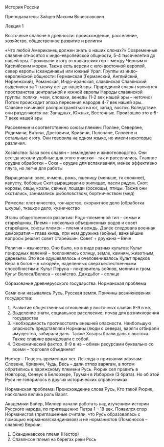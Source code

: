 ﻿История России

Преподаватель: Зайцев Максим Вячеславович

Лекция 1


Восточные славяне в древности: происхождение, расселение, хозяйство, общественное развитие и религия


«Что любой Американец должен знать о наших слонах?»
Современные славяне относятся к индо-европейской общности, 5-4 тысячелетия до нашей эры. 
Проживали к югу от кавказских гор – между Черным и Каспийским морем. Также есть версии с юго-восточной европой, север европы (скандинавы) или южный Урал.
Группы из индо-европейской общности: Германская (Германский, Английский, Норвежский), Романская, Индо-иранская, славянская 
Славянский выделился за 1 тысячу лет до нашей эры.
Прародиной славян являются пространства центральной и южной европы
Народы славянской группы: поляки, чехи, словаки, венеды (1-2 век нашей эры – неточно)
Потом происходит эпоха пересения народов 4-7 век нашей эры. Славяне начинают распространяться на юг, запад, восток. Вследствие они разделяются на:
Западных, Южных, Восточных. Произошло это в 6-7 веке нашей эры

Расселение и соответственно союзы племен: Поляне, Северяне, Родимичи, Вятичи, Дреговичи, Кривичи, Полочане, Словене и остальные к югу. Они говорила на одном языке, но имели некоторые различия. 

Хозяйство: База всех славян – земледелие и животноводство. Они всегда искали удобные для этого участки – так и расселились. 
Главное орудие обработки – Соха – орудие для вспахивания, менее эффективно плуга, но легче для работы

Выращивали: овес, ячмень, рожь, пшеницу (меньше, тк сложнее), капусту, бобовые 
Скот выращивали в жилищах, пасли рядом. Скот: коровы, овцы, козлы, свиньи, лошади (роскошь), птицы. 
Также они охотились, занимались рыболовством, бортничеством (мед)

Ремесла: плотничество, гончарство, скорнятное дело (обработка шкуры), ткацкое дело, кузничество

Этапы общественного развития: Родо-племенной тип – семьи и старейшины, Племя – несколько объединенных родов и совет старейшин, союзы племен – племя и вождь. Далее следовала военная демократия – глава князь, при нем дружина (войны), важнейшие вопросы решает совет старейшин. Совет + дружина – Вече 

Религия – язычество. Оно было, но в виде разных культов: 
Культ природных явлений – поклонялись солнцу, земле, камням, животным, деревьям. Это все одушевлялось и очеловечивалось
Культ предков
Вера в богов – в «людей», наделенных сверхъестественными способностями:
Культ Перуна – покровитель войнов, молнии и гром. Культ Волоса/Велеса – хозяйство. Даждьбог – солнце


Образование древнерусского государства. Норманская проблема


Сами они назывались Русь, Русская земля.
Причины возникновения государства:
  1) Развитие общественных отношений у восточных славян 8-9 в нэ.
  2) Выделение знати, социальное расслоение, почва для возникновения
     государства
  3) Необходимость противостоять внешней опасности. Наибольшую
     опасность представляли Норманы (люди с севера), варяги отбирали
     имущество, забирали дань. Также Хозары брали дань с востока. Также
     славяне враждовали с собой.
  4) Экономический фактор. 8-9 в нэ – обмен ресурсами буквально со всеми –
     торговля объединяет

Нэстер – Повесть временных лет. Легенда о призвании варягам:
Словене, Кривичи, Чудь, Весь – дали отпор варягам, а потом обратились к 
варяжскому племени Русь. Рюрик сел править в Новгород, Сенеус в Белоозере,
Труман в Изборске (3 брата). Но об этой Руси не говорилось в других 
исторических справочниках.


Норманская проблема: Происхождение слова Русь, Кто такой Рюрик, насколько велика роль Варяг.


Академики Байер, Миллер начали работать над изучением истории Русского народа, по приглашению Петра 1 – 18 век. Появился спор Норманистов (приглашенные считали, что Русь образовалась с помощью норманов/скандинавов) и не норманистов (Ломоносов – славяне)
Версии:
   1) Скандинавское племя (Нестор)
   2) Славянсое племя на берегах реки Рось
